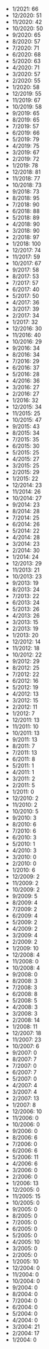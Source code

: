 *  1/2021: 66
*  12/2020: 51
*  11/2020: 42
*  10/2020: 50
*  9/2020: 65
*  8/2020: 57
*  7/2020: 71
*  6/2020: 68
*  5/2020: 63
*  4/2020: 71
*  3/2020: 57
*  2/2020: 55
*  1/2020: 58
*  12/2019: 55
*  11/2019: 67
*  10/2019: 58
*  9/2019: 65
*  8/2019: 65
*  7/2019: 57
*  6/2019: 66
*  5/2019: 79
*  4/2019: 75
*  3/2019: 67
*  2/2019: 72
*  1/2019: 78
*  12/2018: 81
*  11/2018: 77
*  10/2018: 73
*  9/2018: 73
*  8/2018: 95
*  7/2018: 90
*  6/2018: 88
*  5/2018: 89
*  4/2018: 90
*  3/2018: 90
*  2/2018: 97
*  1/2018: 100
*  12/2017: 74
*  11/2017: 59
*  10/2017: 67
*  9/2017: 58
*  8/2017: 53
*  7/2017: 57
*  6/2017: 40
*  5/2017: 50
*  4/2017: 36
*  3/2017: 39
*  2/2017: 34
*  1/2017: 32
*  12/2016: 30
*  11/2016: 40
*  10/2016: 29
*  9/2016: 34
*  8/2016: 34
*  7/2016: 29
*  6/2016: 37
*  5/2016: 28
*  4/2016: 36
*  3/2016: 27
*  2/2016: 27
*  1/2016: 32
*  12/2015: 34
*  11/2015: 25
*  10/2015: 47
*  9/2015: 43
*  8/2015: 34
*  7/2015: 35
*  6/2015: 30
*  5/2015: 25
*  4/2015: 27
*  3/2015: 25
*  2/2015: 29
*  1/2015: 22
*  12/2014: 23
*  11/2014: 26
*  10/2014: 27
*  9/2014: 23
*  8/2014: 28
*  7/2014: 25
*  6/2014: 26
*  5/2014: 22
*  4/2014: 28
*  3/2014: 23
*  2/2014: 30
*  1/2014: 24
*  12/2013: 29
*  11/2013: 21
*  10/2013: 23
*  9/2013: 19
*  8/2013: 24
*  7/2013: 22
*  6/2013: 24
*  5/2013: 26
*  4/2013: 26
*  3/2013: 15
*  2/2013: 19
*  1/2013: 20
*  12/2012: 14
*  11/2012: 18
*  10/2012: 22
*  9/2012: 29
*  8/2012: 25
*  7/2012: 22
*  6/2012: 16
*  5/2012: 19
*  4/2012: 13
*  3/2012: 15
*  2/2012: 11
*  1/2012: 7
*  12/2011: 13
*  11/2011: 10
*  10/2011: 13
*  9/2011: 13
*  8/2011: 7
*  7/2011: 13
*  6/2011: 8
*  5/2011: 1
*  4/2011: 1
*  3/2011: 2
*  2/2011: 5
*  1/2011: 0
*  12/2010: 2
*  11/2010: 2
*  10/2010: 5
*  9/2010: 3
*  8/2010: 6
*  7/2010: 6
*  6/2010: 3
*  5/2010: 1
*  4/2010: 3
*  3/2010: 0
*  2/2010: 0
*  1/2010: 6
*  12/2009: 2
*  11/2009: 2
*  10/2009: 2
*  9/2009: 5
*  8/2009: 4
*  7/2009: 2
*  6/2009: 4
*  5/2009: 2
*  4/2009: 2
*  3/2009: 4
*  2/2009: 2
*  1/2009: 10
*  12/2008: 4
*  11/2008: 0
*  10/2008: 4
*  9/2008: 0
*  8/2008: 3
*  7/2008: 3
*  6/2008: 8
*  5/2008: 5
*  4/2008: 3
*  3/2008: 3
*  2/2008: 14
*  1/2008: 11
*  12/2007: 18
*  11/2007: 23
*  10/2007: 6
*  9/2007: 0
*  8/2007: 7
*  7/2007: 0
*  6/2007: 7
*  5/2007: 0
*  4/2007: 4
*  3/2007: 4
*  2/2007: 13
*  1/2007: 8
*  12/2006: 10
*  11/2006: 0
*  10/2006: 0
*  9/2006: 0
*  8/2006: 6
*  7/2006: 0
*  6/2006: 6
*  5/2006: 11
*  4/2006: 6
*  3/2006: 0
*  2/2006: 0
*  1/2006: 13
*  12/2005: 0
*  11/2005: 15
*  10/2005: 0
*  9/2005: 0
*  8/2005: 0
*  7/2005: 0
*  6/2005: 0
*  5/2005: 0
*  4/2005: 10
*  3/2005: 0
*  2/2005: 0
*  1/2005: 10
*  12/2004: 0
*  11/2004: 0
*  10/2004: 0
*  9/2004: 0
*  8/2004: 0
*  7/2004: 0
*  6/2004: 0
*  5/2004: 0
*  4/2004: 0
*  3/2004: 21
*  2/2004: 17
*  1/2004: 0